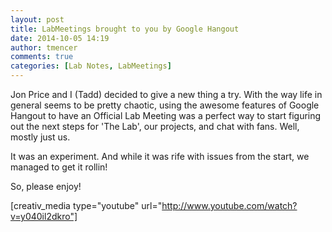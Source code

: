 ```yaml
---
layout: post
title: LabMeetings brought to you by Google Hangout
date: 2014-10-05 14:19
author: tmencer
comments: true
categories: [Lab Notes, LabMeetings]
---
```

Jon Price and I (Tadd) decided to give a new thing a try. With the way life in general seems to be pretty chaotic, using the awesome features of Google Hangout to have an Official Lab Meeting was a perfect way to start figuring out the next steps for 'The Lab', our projects, and chat with fans. Well, mostly just us.

It was an experiment. And while it was rife with issues from the start, we managed to get it rollin!

So, please enjoy!

[creativ_media type="youtube" url="http://www.youtube.com/watch?v=y040il2dkro"]
